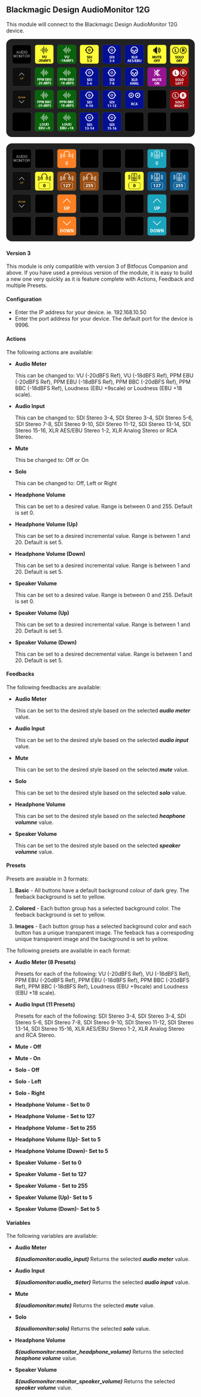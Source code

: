 ## Blackmagic Design AudioMonitor 12G

This module will connect to the Blackmagic Design AudioMonitor 12G device.

![Sample BMD AudioMonitor Layout](./images/layout01.png)

![Sample BMD AudioMonitor Layout](./images/layout02.png)

#### Version 3

This module is only compatible with version 3 of Bitfocus Companion and above. If you have used a previous version of the module, it is easy to build a new one very quickly as it is feature complete with Actions, Feedback and multiple Presets.

#### Configuration

- Enter the IP address for your device. ie. 192.168.10.50
- Enter the port address for your device. The default port for the device is 9996.

#### Actions

The following actions are available:

* **Audio Meter**

    This can be changed to: VU (-20dBFS Ref), VU (-18dBFS Ref), PPM EBU (-20dBFS Ref), PPM EBU (-18dBFS Ref), PPM BBC (-20dBFS Ref), PPM BBC (-18dBFS Ref), Loudness (EBU +9scale) or Loudness (EBU +18 scale).

* **Audio Input**

    This can be changed to: SDI Stereo 3-4, SDI Stereo 3-4, SDI Stereo 5-6, SDI Stereo 7-8, SDI Stereo 9-10, SDI Stereo 11-12, SDI Stereo 13-14, SDI Stereo 15-16, XLR AES/EBU Stereo 1-2, XLR Analog Stereo or RCA Stereo.

* **Mute**

    This be changed to: Off or On

* **Solo**

    This can be changed to: Off, Left or Right

* **Headphone Volume**

    This can be set to a desired value. Range is between 0 and 255. Default is set 0.

* **Headphone Volume (Up)**

    This can be set to a desired incremental value. Range is between 1 and 20. Default is set 5.

* **Headphone Volume (Down)**

   This can be set to a desired incremental value. Range is between 1 and 20. Default is set 5.

* **Speaker Volume**

    This can be set to a desired value. Range is between 0 and 255. Default is set 0.

* **Speaker Volume (Up)**

    This can be set to a desired incremental value. Range is between 1 and 20. Default is set 5.

* **Speaker Volume (Down)**

    This can be set to a desired decremental value. Range is between 1 and 20. Default is set 5.

#### Feedbacks

The following feedbacks are available:

* **Audio Meter**

    This can be set to the desired style based on the selected ***audio meter*** value.

* **Audio Input**

    This can be set to the desired style based on the selected ***audio input*** value.

* **Mute**

    This can be set to the desired style based on the selected ***mute*** value.

* **Solo**

    This can be set to the desired style based on the selected ***solo*** value.

* **Headphone Volume**

    This can be set to the desired style based on the selected ***heaphone volumne*** value.

* **Speaker Volume**

    This can be set to the desired style based on the selected ***speaker volumne*** value.

#### Presets

Presets are avaiable in 3 formats:

1. **Basic** - All buttons have a default background colour of dark grey. The feeback background is set to yellow.

2. **Colored** - Each button group has a selected background color. The feeback background is set to yellow.

3. **Images** - Each button group has a selected background color and each button has a unique transparent image. The feeback has a correspoding unique transparent image and the background is set to yellow.

The following presets are available in each format:

* **Audio Meter (8 Presets)**

    Presets for each of the following: VU (-20dBFS Ref), VU (-18dBFS Ref), PPM EBU (-20dBFS Ref), PPM EBU (-18dBFS Ref), PPM BBC (-20dBFS Ref), PPM BBC (-18dBFS Ref), Loudness (EBU +9scale) and Loudness (EBU +18 scale).

* **Audio Input (11 Presets)**

    Presets for each of the following: SDI Stereo 3-4, SDI Stereo 3-4, SDI Stereo 5-6, SDI Stereo 7-8, SDI Stereo 9-10, SDI Stereo 11-12, SDI Stereo 13-14, SDI Stereo 15-16, XLR AES/EBU Stereo 1-2, XLR Analog Stereo and RCA Stereo.

* **Mute - Off**

* **Mute - On**
  
* **Solo - Off**

* **Solo - Left**

* **Solo - Right**
   
* **Headphone Volume - Set to 0**

* **Headphone Volume - Set to 127**

* **Headphone Volume - Set to 255**
    
* **Headphone Volume (Up)- Set to 5**

* **Headphone Volume (Down)- Set to 5**

* **Speaker Volume - Set to 0**

* **Speaker Volume - Set to 127**

* **Speaker Volume - Set to 255**
    
* **Speaker Volume (Up)- Set to 5**

* **Speaker Volume (Down)- Set to 5**   

#### Variables

The following variables are available:

* **Audio Meter**

    ***$(audiomonitor:audio_input)*** Returns the selected ***audio meter*** value.

* **Audio Input**

    ***$(audiomonitor:audio_meter)*** Returns the selected ***audio input*** value.

* **Mute**

    ***$(audiomonitor:mute)*** Returns the selected ***mute*** value.

* **Solo**

    ***$(audiomonitor:solo)*** Returns the selected ***solo*** value.

* **Headphone Volume**

    ***$(audiomonitor:monitor_headphone_volume)*** Returns the selected ***heaphone volume*** value.

* **Speaker Volume**

    ***$(audiomonitor:monitor_speaker_volume)*** Returns the selected ***speaker volume*** value.

